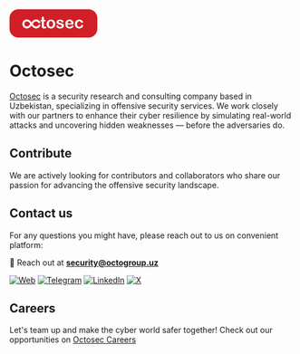 <a href="https://octosec.uz" target="_blank">
  <img src="https://github.com/octosecurity/.github/raw/main/profile/img/octosec-logo.png" height="50" alt="Octosec logo" />
</a>

# Octosec

[Octosec](https://octosec.uz) is a security research and consulting company based in Uzbekistan, specializing in offensive security services. We work closely with our partners to enhance their cyber resilience by simulating real-world attacks and uncovering hidden weaknesses — before the adversaries do.

## Contribute

We are actively looking for contributors and collaborators who share our passion for advancing the offensive security landscape.

## Contact us

For any questions you might have, please reach out to us on convenient platform: 

📧 Reach out at [**security@octogroup.uz**](mailto:security@octogroup.uz)

[![Web](https://img.shields.io/badge/-Web-2E3A59?style=flat&logo=firefox&logoColor=white)](https://octosec.uz)
[![Telegram](https://img.shields.io/badge/-Telegram-2CA5E0?style=flat&logo=telegram&logoColor=white)](https://t.me/octosecurity)
[![LinkedIn](https://img.shields.io/badge/-LinkedIn-0077B5?style=flat&logo=linkedin&logoColor=white)](https://www.linkedin.com/company/octosecurity/)
[![X](https://img.shields.io/badge/-Twitter-1DA1F2?style=flat&logo=x&logoColor=white)](https://x.com/OctoSecurity)

## Careers

Let's team up and make the cyber world safer together! Check out our opportunities on [Octosec Careers](https://octosec.uz/careers)
